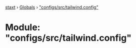 [staxt](../README.md) › [Globals](../globals.md) › ["configs/src/tailwind.config"](_configs_src_tailwind_config_.md)

# Module: "configs/src/tailwind.config"


